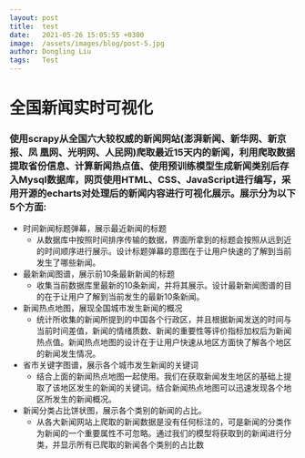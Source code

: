 ```yaml
---
layout: post
title:  test
date:   2021-05-26 15:05:55 +0300
image:  /assets/images/blog/post-5.jpg
author: Dongling Liu
tags:   Test
---
```


# 全国新闻实时可视化
### 使用scrapy从全国六大较权威的新闻网站(澎湃新闻、新华网、新京报、凤 凰网、光明网、人民网)爬取最近15天内的新闻，利用爬取数据提取省份信息、计算新闻热点值、使用预训练模型生成新闻类别后存入Mysql数据库，网页使用HTML、CSS、JavaScript进行编写，采用开源的echarts对处理后的新闻内容进行可视化展示。展示分为以下5个方面:
- 时间新闻标题弹幕，展示最近新闻的标题 
  - 从数据库中按照时间排序传输的数据，界面所拿到的标题会按照从远到近的时间顺序进行展示。设计标题弹幕的意图在于让用户快速的了解到当前发生了哪些新闻。
- 最新新闻图谱，展示前10条最新新闻的标题 
  - 收集当前数据库里最新的10条新闻，并将其展示。设计最新新闻图谱的目的在于让用户了解到当前发生的最新10条新闻。
- 新闻热点地图，展现全国城市发生新闻的概况  
  - 统计所收集的新闻所提到的中国各个行政区，并且根据新闻发送的时间与当前时间差值，新闻的情绪质数、新闻的重要性等评价指标加权后为新闻热点值。新闻热点地图的设计在于让用户快速从地区方面快了解各个地区的新闻发生情况。
- 省市关键字图谱，展示各个城市发生新闻的关键词
  - 结合上面的新闻热点地图一起使用。我们在获取新闻发生地区的基础上提取了该地区发生的新闻的关键词。结合新闻热点地图可以迅速发现各个地区所发生的新闻概况。
- 新闻分类占比饼状图，展示各个类别的新闻的占比。
  - 从各大新闻网站上爬取的新闻数据是没有任何标注的，可是新闻的分类作为新闻的一个重要属性不可忽略。通过我们的模型将获取到的新闻进行分类，并显示所有已爬取的新闻各个类别的占比数